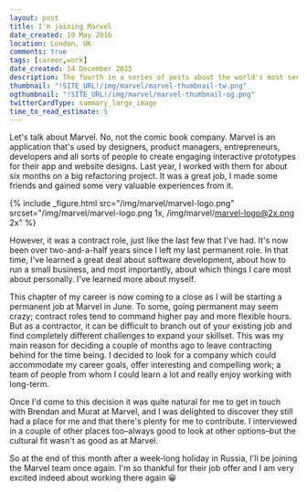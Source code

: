 ```yaml
---
layout: post
title: I'm joining Marvel
date_created: 19 May 2016
location: London, UK
comments: true
tags: [career,work]
date_created: 14 December 2015
description: The fourth in a series of posts about the world's most secretive country, North Korea. The contents may surprise you.
thumbnail: "!SITE_URL!/img/marvel/marvel-thumbnail-tw.png"
ogthumbnail: "!SITE_URL!/img/marvel/marvel-thumbnail-og.png"
twitterCardType: summary_large_image
time_to_read_estimate: 5
---
```


Let's talk about Marvel. No, not the comic book company. Marvel is an application that's used by designers, product managers, entrepreneurs, developers and all sorts of people to create engaging interactive prototypes for their app and website designs. Last year, I worked with them for about six months on a big refactoring project. It was a great job, I made some friends and gained some very valuable experiences from it.

{% include _figure.html src="/img/marvel/marvel-logo.png" srcset="/img/marvel/marvel-logo.png 1x, /img/marvel/marvel-logo@2x.png 2x" %}

However, it was a contract role, just like the last few that I've had. It's now been over two-and-a-half years since I left my last permanent role. In that time, I've learned a great deal about software development, about how to run a small business, and most importantly, about which things I care most about personally. I've learned more about myself.

This chapter of my career is now coming to a close as I will be starting a permanent job at Marvel in June. To some, going permanent may seem crazy; contract roles tend to command higher pay and more flexible hours. But as a contractor, it can be difficult to branch out of your existing job and find completely different challenges to expand your skillset. This was my main reason for deciding a couple of months ago to leave contracting behind for the time being. I decided to look for a company which could accommodate my career goals, offer interesting and compelling work; a team of people from whom I could learn a lot and really enjoy working with long-term.

Once I'd come to this decision it was quite natural for me to get in touch with Brendan and Murat at Marvel, and I was delighted to discover they still had a place for me and that there's plenty for me to contribute. I interviewed in a couple of other places too–always good to look at other options–but the cultural fit wasn't as good as at Marvel.

So at the end of this month after a week-long holiday in Russia, I'll be joining the Marvel team once again. I'm so thankful for their job offer and I am very excited indeed about working there again :grinning:
